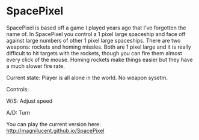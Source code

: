SpacePixel
==========

SpacePixel is based off a game I played years ago that I've forgotten the name of. In SpacePixel you control a 1 pixel large spaceship and face off against large numbers of other 1 pixel large spaceships. There are two weapons: rockets and homing missles. Both are 1 pixel large and it is really difficult to hit targets with the rockets, though you can fire them almost every click of the mouse. Homing rockets make things easier but they have a much slower fire rate.

Current state: Player is all alone in the world. No weapon sysetm.

Controls:

W/S: Adjust speed

A/D: Turn

You can play the current version here:
http://magnilucent.github.io/SpacePixel
